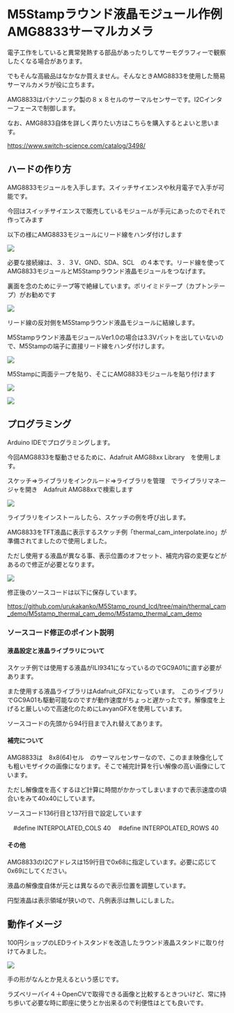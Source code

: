 # M5Stampラウンド液晶モジュール作例　AMG8833サーマルカメラ

電子工作をしていると異常発熱する部品があったりしてサーモグラフィーで観察したくなる場合があります。

でもそんな高級品はなかなか買えません。そんなときAMG8833を使用した簡易サーマルカメラが役に立ちます。

AMG8833はパナソニック製の８ｘ８セルのサーマルセンサーです。I2Cインターフェースで制御します。

なお、AMG8833自体を詳しく弄りたい方はこちらを購入するとよいと思います。

https://www.switch-science.com/catalog/3498/


## ハードの作り方

AMG8833モジュールを入手します。スイッチサイエンスや秋月電子で入手が可能です。

今回はスイッチサイエンスで販売しているモジュールが手元にあったのでそれで作ってみます


以下の様にAMG8833モジュールにリード線をハンダ付けします

![](amg8833_wire.jpg)

必要な接続線は、３．３V、GND、SDA、SCL　の４本です。リード線を使ってAMG8833モジュールとM5Stampラウンド液晶モジュールをつなげます。

裏面を念のためにテープ等で絶縁しています。ポリイミドテープ（カプトンテープ）がお勧めです

![](amg8833_ura.jpg)



リード線の反対側をM5Stampラウンド液晶モジュールに結線します。

M5Stampラウンド液晶モジュールVer1.0の場合は3.3Vパットを出していないので、M5Stampの端子に直接リード線をハンダ付けします。

![](amg8833_wirering.jpg)



M5Stampに両面テープを貼り、そこにAMG8833モジュールを貼り付けます

![](amg8833_tape.jpg)

![](M5stamp_thermal_cam.jpg)



## プログラミング

Arduino IDEでプログラミングします。

今回AMG8833を駆動させるために、Adafruit AMG88xx Library　を使用します。

スケッチ⇒ライブラリをインクルード⇒ライブラリを管理　でライブラリマネージャを開き　Adafruit AMG88xxで検索します

![](library.png)



ライブラリをインストールしたら、スケッチの例を呼び出します。

AMG8833をTFT液晶に表示するスケッチ例「thermal_cam_interpolate.ino」が準備されてましたので使用しました。

ただし使用する液晶が異なる事、表示位置のオフセット、補完内容の変更などがあるので修正が必要となります。

![](interpolate.png)

修正後のソースコードは以下に保存しています。

https://github.com/urukakanko/M5Stamp_round_lcd/tree/main/thermal_cam_demo/M5stamp_thermal_cam_demo/M5stamp_thermal_cam_demo

### ソースコード修正のポイント説明

#### 液晶設定と液晶ライブラリについて

スケッチ例では使用する液晶がILI9341になっているのでGC9A01に直す必要があります。

また使用する液晶ライブラリはAdafruit_GFXになっています。　このライブラリでGC9A01も駆動可能なのですが動作速度がちょっと遅かったです。解像度を上げると厳しいので高速化のためにLavyanGFXを使用しています。

ソースコードの先頭から94行目まで入れ替えてあります。

#### 補完について

AMG8833は　8x8(64)セル　のサーマルセンサーなので、このまま映像化しても粗いモザイクの画像になります。そこで補完計算を行い解像の高い画像にしています。

ただし解像度を高くするほど計算に時間がかかってしまいますので表示速度の頃合いをみて40x40にしています。

ソースコード136行目と137行目で設定しています

　#define INTERPOLATED_COLS 40
　#define INTERPOLATED_ROWS 40

#### その他

AMG8833のI2Cアドレスは159行目で0x68に指定しています。必要に応じて0x69にしてください。

液晶の解像度自体が元とは異なるので表示位置を調整しています。

円型液晶は表示領域が狭いので、凡例表示は無しにしました。



## 動作イメージ

100円ショップのLEDライトスタンドを改造したラウンド液晶スタンドに取り付けてみました。

![](M5stamp_thermal_cam_stand.jpg)



手の形がなんとか見えるという感じです。

ラズベリーパイ４＋OpenCVで取得できる画像と比較するときついけど、常に持ち歩いて必要な時に即座に使うとか出来るので利便性はとても良いです。
